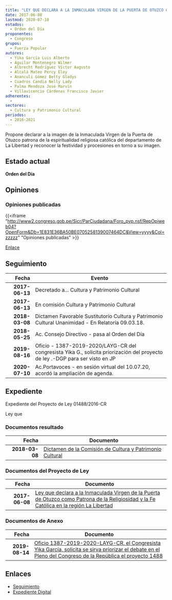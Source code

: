 ```yaml
---
title: "LEY QUE DECLARA A LA INMACULADA VIRGEN DE LA PUERTA DE OTUZCO COMO PATRONA DE LA RELIGIOSIDAD Y LA FE CATÓLICA EN LA REGIÓN LA LIBERTAD"
date: 2017-06-08
lastmod: 2020-07-10
estados: 
  - Orden del Día
proponentes: 
  - Congreso
grupos: 
  - Fuerza Popular
autores: 
  - Yika García Luis Alberto
  - Aguilar Montenegro Wilmer
  - Albrecht Rodríguez Víctor Augusto
  - Alcalá Mateo Percy Eloy
  - Ananculi Gómez Betty Gladys
  - Cuadros Candia Nelly Lady
  - Palma Mendoza José Marvín
  - Villavicencio Cárdenas Francisco Javier
adherentes: 
  - 
sectores: 
  - Cultura y Patrimonio Cultural
periodos: 
  - 2016-2021
---
```


Propone declarar a la imagen de la Inmaculada Virgen de la Puerta de Otuzco patrona de la espiritualidad religiosa católica del departamento de La Libertad y reconocer la festividad y procesiones en torno a su imagen.


## Estado actual

**Orden del Día**

## Opiniones

### Opiniones publicadas

{{<iframe "http://www2.congreso.gob.pe/Sicr/ParCiudadana/Foro_pvp.nsf/RepOpiweb04?OpenForm&Db=1E831E36BA50BE0705258139007464DC&View=yyyy&Col=zzzzz" "Opiniones publicadas" >}}

[Enlace](http://www2.congreso.gob.pe/Sicr/ParCiudadana/Foro_pvp.nsf/RepOpiweb04?OpenForm&Db=1E831E36BA50BE0705258139007464DC&View=yyyy&Col=zzzzz)

## Seguimiento

| Fecha | Evento |
|------:|--------|
| **2017-06-13** | Decretado a... Cultura y Patrimonio Cultural|
| **2017-06-13** | En comisión Cultura y Patrimonio Cultural|
| **2018-03-08** | Dictamen Favorable Sustitutorio Cultura y Patrimonio Cultural Unanimidad - En Relatoría 09.03.18.|
| **2018-05-25** | Ac. Consejo Directivo - pasa al Orden del Día|
| **2019-08-16** | Oficio - 1387-2019-2020/LAYG-CR del congresista Yika G., solicita priorización del proyecto de ley .-DGP para ser visto en JP|
| **2020-07-10** | Ac.Portavoces - en sesión virtual del 10.07.20, acordó la ampliaciòn de agenda.|


## Expediente

Expediente del Proyecto de Ley 01488/2016-CR

Ley que


### Documentos resultado

| Fecha | Documento |
|------:|--------|
| **2018-03-08** | [Dictamen de la Comisión de Cultura y Patrimonio Cultural](http://www.leyes.congreso.gob.pe/Documentos/2016_2021/Dictamenes/Proyectos_de_Ley/01488DC05MAY20180308.pdf) |

### Documentos del Proyecto de Ley

| Fecha | Documento |
|------:|--------|
| **2017-06-08** | [Ley que declara a la Inmaculada Virgen de la Puerta de Otuzco como Patrona de la Religiosidad y la Fe Católica en la región La Libertad](http://www.leyes.congreso.gob.pe/Documentos/2016_2021/Proyectos_de_Ley_y_de_Resoluciones_Legislativas/PL0148820170608.pdf) |

### Documentos de Anexo

| Fecha | Documento |
|------:|--------|
| **2019-08-14** | [Oficio 1387-2019-2020-LAYG-CR, el Congresista Yika García, solicita se sirva priorizar el debate en el Pleno del Congreso de la República el proyecto 1488](http://www.leyes.congreso.gob.pe/Documentos/2016_2021/Oficios/Congresistas/OFICIO-1387-2019-2020-LAYG-CR.pdf) |

## Enlaces 

- [Seguimiento](http://www2.congreso.gob.pe/Sicr/TraDocEstProc/CLProLey2016.nsf/f7fff46988ca05b1052578e100829cc7/72a4dc189a11ec0b05258139006f4296?OpenDocument)
- [Expediente Digital](http://www2.congreso.gob.pehttp://www2.congreso.gob.pe/Sicr/TraDocEstProc/CLProLey2016.nsf/f7fff46988ca05b1052578e100829cc7/72a4dc189a11ec0b05258139006f4296?OpenDocument&Click=05257FB7005EB655.eb71d0cf91d8294e05256cdf006b5706/$Body/0.1C6C)

